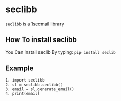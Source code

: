 # seclibb

`seclibb` is a [1secmail]("https://1secmail.com") library 

## How To install seclibb

You Can Install seclib By typing: `pip install seclib`

## Example

```
1. import seclibb
2. sl = seclibb.seclibb()
3. email = sl.generate_email()
4. print(email)
```